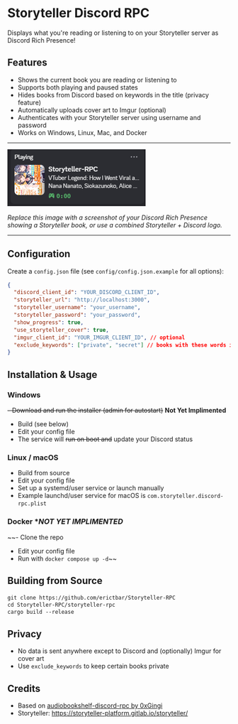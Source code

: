 # Storyteller Discord RPC

Displays what you're reading or listening to on your Storyteller server as Discord Rich Presence!

## Features
- Shows the current book you are reading or listening to
- Supports both playing and paused states
- Hides books from Discord based on keywords in the title (privacy feature)
- Automatically uploads cover art to Imgur (optional)
- Authenticates with your Storyteller server using username and password
- Works on Windows, Linux, Mac, and Docker

---

![Storyteller Discord Rich Presence Example](docs/static/img/storyteller-discord-rpc-demo.png)

*Replace this image with a screenshot of your Discord Rich Presence showing a Storyteller book, or use a combined Storyteller + Discord logo.*

---

## Configuration

Create a `config.json` file (see `config/config.json.example` for all options):

```json
{
  "discord_client_id": "YOUR_DISCORD_CLIENT_ID",
  "storyteller_url": "http://localhost:3000",
  "storyteller_username": "your_username",
  "storyteller_password": "your_password",
  "show_progress": true,
  "use_storyteller_cover": true,
  "imgur_client_id": "YOUR_IMGUR_CLIENT_ID", // optional
  "exclude_keywords": ["private", "secret"] // books with these words in the title will not be shown
}
```

## Installation & Usage

### Windows
~~- Download and run the installer (admin for autostart)~~ **Not Yet Implimented**
- Build (see below)
- Edit your config file
- The service will ~~run on boot and~~ update your Discord status

### Linux / macOS
- Build from source
- Edit your config file
- Set up a systemd/user service or launch manually
- Example launchd/user service for macOS is `com.storyteller.discord-rpc.plist`

### Docker **NOT YET IMPLIMENTED*
~~- Clone the repo
- Edit your config file
- Run with `docker compose up -d`~~

## Building from Source

```
git clone https://github.com/erictbar/Storyteller-RPC
cd Storyteller-RPC/storyteller-rpc
cargo build --release
```

## Privacy
- No data is sent anywhere except to Discord and (optionally) Imgur for cover art
- Use `exclude_keywords` to keep certain books private

## Credits
- Based on [audiobookshelf-discord-rpc by 0xGingi](https://github.com/0xGingi/audiobookshelf-discord-rpc)
- Storyteller: https://storyteller-platform.gitlab.io/storyteller/


